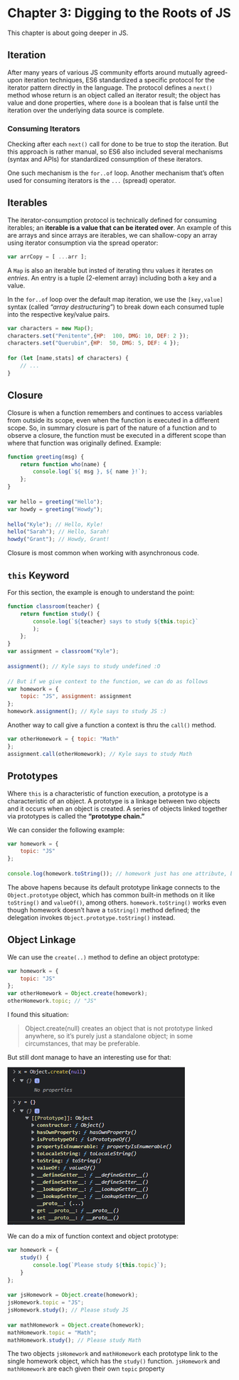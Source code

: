 # Chapter 3: Digging to the Roots of JS

This chapter is about going deeper in JS.

## Iteration

After many years of various JS community efforts around mutually agreed-upon iteration techniques, ES6 standardized a specific protocol for the iterator pattern directly in the language. The protocol defines a `next()` method whose return is an object called an iterator result; the object has value and done properties, where `done` is a boolean that is false until the iteration over the underlying data source is complete.

### Consuming Iterators

Checking after each `next()` call for done to be true to stop the iteration. But this approach is rather manual, so ES6 also included several mechanisms (syntax and APIs) for standardized consumption of these iterators.


One such mechanism is the `for..of` loop. Another mechanism that’s often used for consuming iterators is the `...` (spread) operator. 

## Iterables

The iterator-consumption protocol is technically defined for consuming iterables; an **iterable is a value that can be iterated over**. An example of this are arrays and since arrays are iterables, we can shallow-copy an array using iterator consumption via the spread operator:

```javascript
var arrCopy = [ ...arr ];
```

A `Map` is also an iterable but insted of iterating thru values it iterates on _entries_. An entry is a tuple (2-element array) including both a key and a value.

In the `for..of` loop over the default map iteration, we use the `[key,value]` syntax (called _“array destructuring”_) to break down each consumed tuple into the respective key/value pairs.

```javascript
var characters = new Map();
characters.set("Penitente",{HP:  100, DMG: 10, DEF: 2 }); 
characters.set("Querubin",{HP:  50, DMG: 5, DEF: 4 });

for (let [name,stats] of characters) { 
    // ... 
}
```
## Closure

Closure is when a function remembers and continues to access variables from outside its scope, even when the function is executed in a different scope. So, in summary closure is part of the nature of a function and to observe a closure, the function must be executed in a different scope than where that function was originally defined. Example:

```javascript
function greeting(msg) { 
    return function who(name) { 
        console.log(`${ msg }, ${ name }!`);
    }; 
}

var hello = greeting("Hello"); 
var howdy = greeting("Howdy");

hello("Kyle"); // Hello, Kyle!
hello("Sarah"); // Hello, Sarah!
howdy("Grant"); // Howdy, Grant!
```

Closure is most common when working with asynchronous code.

## `this` Keyword

For this section, the example is enough to understand the point:

```javascript
function classroom(teacher) {
    return function study() {
        console.log(`${teacher} says to study ${this.topic}`
        );
    };
} 
var assignment = classroom("Kyle");

assignment(); // Kyle says to study undefined :O

// But if we give context to the function, we can do as follows
var homework = {
    topic: "JS", assignment: assignment
};
homework.assignment(); // Kyle says to study JS :)
```
Another way to call give a function a context is thru the `call()` method.

```javascript
var otherHomework = { topic: "Math"
};
assignment.call(otherHomework); // Kyle says to study Math
```

## Prototypes

Where `this` is a characteristic of function execution, a prototype is a characteristic of an object. A prototype is a linkage between two objects and it occurs when an object is created. A series of objects linked together via prototypes is called the **“prototype chain.”**

We can consider the following example:

```javascript
var homework = { 
    topic: "JS"
};

console.log(homework.toString()); // homework just has one attribute, but this line displays [object Object]
```

The above hapens because its default prototype linkage connects to the `Object.prototype` object, which has common built-in methods on it like `toString()` and `valueOf()`, among others. `homework.toString()` works even though homework doesn’t have a `toString()` method defined; the delegation invokes `Object.prototype.toString()` instead.

## Object Linkage

We can use the `create(..)` method to define an object prototype:

```javascript
var homework = { 
    topic: "JS"
};
var otherHomework = Object.create(homework); 
otherHomework.topic; // "JS"
```

I found this situation: 
> Object.create(null) creates an object that is not prototype linked anywhere, so it’s purely just a standalone object; in some circumstances, that may be preferable.

But still dont manage to have an interesting use for that: 

![](../assets//images/noprop.png)

We can do a mix of function context and object prototype:

```javascript
var homework = {
    study() {
        console.log(`Please study ${this.topic}`);
    }
};

var jsHomework = Object.create(homework); 
jsHomework.topic = "JS"; 
jsHomework.study(); // Please study JS

var mathHomework = Object.create(homework); 
mathHomework.topic = "Math"; 
mathHomework.study(); // Please study Math
```

The two objects `jsHomework` and `mathHomework` each prototype link to the single homework object, which has the `study()` function. `jsHomework` and `mathHomework` are each given their own `topic` property
